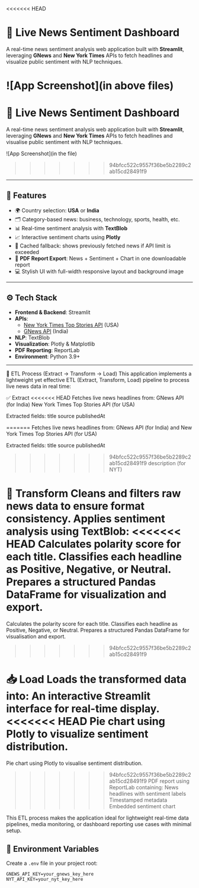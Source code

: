 <<<<<<< HEAD
# 📰 Live News Sentiment Dashboard

A real-time news sentiment analysis web application built with **Streamlit**, leveraging **GNews** and **New York Times** APIs to fetch headlines and visualize public sentiment with NLP techniques.

![App Screenshot](in above files)
=======

# 📰 Live News Sentiment Dashboard

A real-time news sentiment analysis web application built with **Streamlit**, leveraging **GNews** and **New York Times** APIs to fetch headlines and visualise public sentiment with NLP techniques.

![App Screenshot](in the file)
>>>>>>> 94bfcc522c9557f36be5b2289c2ab15cd28491f9

---

## 🚀 Features

- 🌍 Country selection: **USA** or **India**
- 🗂️ Category-based news: business, technology, sports, health, etc.
- 📊 Real-time sentiment analysis with **TextBlob**
- 📈 Interactive sentiment charts using **Plotly**
- 🧠 Cached fallback: shows previously fetched news if API limit is exceeded
- 📄 **PDF Report Export**: News + Sentiment + Chart in one downloadable report
- 💻 Stylish UI with full-width responsive layout and background image

---

## ⚙️ Tech Stack

- **Frontend & Backend**: Streamlit
- **APIs**:  
  - [New York Times Top Stories API](https://developer.nytimes.com/docs/top-stories-product/1/overview) (USA)  
  - [GNews API](https://gnews.io/) (India)
- **NLP**: TextBlob
- **Visualization**: Plotly & Matplotlib
- **PDF Reporting**: ReportLab
- **Environment**: Python 3.9+

---
🔄 ETL Process (Extract → Transform → Load)
This application implements a lightweight yet effective ETL (Extract, Transform, Load) pipeline to process live news data in real time:

✅ Extract
<<<<<<< HEAD
Fetches live news headlines from:
GNews API (for India)
New York Times Top Stories API (for USA)

Extracted fields:
title
source
publishedAt

=======
Fetches live news headlines from: GNews API (for India) and New York Times Top Stories API (for USA)

Extracted fields:
title
source
publishedAt
>>>>>>> 94bfcc522c9557f36be5b2289c2ab15cd28491f9
description (for NYT)

🔁 Transform
Cleans and filters raw news data to ensure format consistency.
Applies sentiment analysis using TextBlob:
<<<<<<< HEAD
Calculates polarity score for each title.
Classifies each headline as Positive, Negative, or Neutral.
Prepares a structured Pandas DataFrame for visualization and export.
=======
Calculates the polarity score for each title.
Classifies each headline as Positive, Negative, or Neutral.
Prepares a structured Pandas DataFrame for visualisation and export.
>>>>>>> 94bfcc522c9557f36be5b2289c2ab15cd28491f9

📥 Load
Loads the transformed data into:
An interactive Streamlit interface for real-time display.
<<<<<<< HEAD
Pie chart using Plotly to visualize sentiment distribution.
=======
Pie chart using Plotly to visualise sentiment distribution.
>>>>>>> 94bfcc522c9557f36be5b2289c2ab15cd28491f9
PDF report using ReportLab containing:
News headlines with sentiment labels
Timestamped metadata
Embedded sentiment chart

This ETL process makes the application ideal for lightweight real-time data pipelines, media monitoring, or dashboard reporting use cases with minimal setup.

## 🔐 Environment Variables

Create a `.env` file in your project root:

```env
GNEWS_API_KEY=your_gnews_key_here
NYT_API_KEY=your_nyt_key_here
